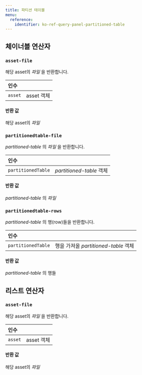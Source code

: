```yaml
---
title: 파티션 테이블
menu:
  reference:
    identifier: ko-ref-query-panel-partitioned-table
---
```


## 체이너블 연산자
<h3 id="asset-file"><code>asset-file</code></h3>

해당 asset의 _파일_ 을 반환합니다.

| 인수 |  |
| :--- | :--- |
| `asset` | asset 객체 |

#### 반환 값
해당 asset의 _파일_

<h3 id="partitionedtable-file"><code>partitionedtable-file</code></h3>

_partitioned-table_ 의 _파일_ 을 반환합니다.

| 인수 |  |
| :--- | :--- |
| `partitionedTable` | _partitioned-table_ 객체 |

#### 반환 값
_partitioned-table_ 의 _파일_

<h3 id="partitionedtable-rows"><code>partitionedtable-rows</code></h3>

_partitioned-table_ 의 행(row)들을 반환합니다.

| 인수 |  |
| :--- | :--- |
| `partitionedTable` | 행을 가져올 _partitioned-table_ 객체 |

#### 반환 값
_partitioned-table_ 의 행들


## 리스트 연산자
<h3 id="asset-file"><code>asset-file</code></h3>

해당 asset의 _파일_ 을 반환합니다.

| 인수 |  |
| :--- | :--- |
| `asset` | asset 객체 |

#### 반환 값
해당 asset의 _파일_